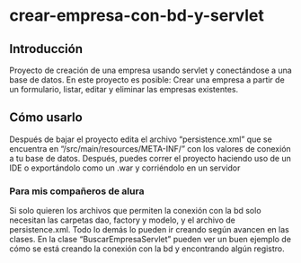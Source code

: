 # crear-empresa-con-bd-y-servlet

## Introducción

Proyecto de creación de una empresa usando servlet y conectándose a una base de datos. En este proyecto es posible: Crear una empresa a partir de un formulario, listar, editar y eliminar las empresas existentes.

## Cómo usarlo

Después de bajar el proyecto edita el archivo “persistence.xml” que se encuentra en “/src/main/resources/META-INF/” con los valores de conexión a tu base de datos. Después, puedes correr el proyecto haciendo uso de un IDE o exportándolo como un .war y corriéndolo en un servidor

### Para mis compañeros de alura

Si solo quieren los archivos que permiten la conexión con la bd solo necesitan las carpetas dao, factory y modelo, y el archivo de persistence.xml. Todo lo demás lo pueden ir creando según avancen en las clases. En la clase “BuscarEmpresaServlet” pueden ver un buen ejemplo de cómo se está creando la conexión con la bd y encontrando algún registro.
